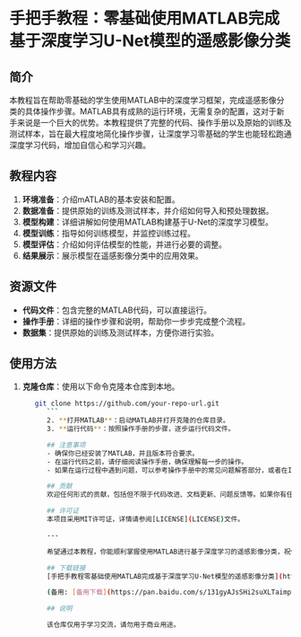 # 手把手教程：零基础使用MATLAB完成基于深度学习U-Net模型的遥感影像分类

## 简介
本教程旨在帮助零基础的学生使用MATLAB中的深度学习框架，完成遥感影像分类的具体操作步骤。MATLAB具有成熟的运行环境，无需复杂的配置，这对于新手来说是一个巨大的优势。本教程提供了完整的代码、操作手册以及原始的训练及测试样本，旨在最大程度地简化操作步骤，让深度学习零基础的学生也能轻松跑通深度学习代码，增加自信心和学习兴趣。

## 教程内容
1. **环境准备**：介绍mATLAB的基本安装和配置。
2. **数据准备**：提供原始的训练及测试样本，并介绍如何导入和预处理数据。
3. **模型构建**：详细讲解如何使用MATLAB构建基于U-Net的深度学习模型。
4. **模型训练**：指导如何训练模型，并监控训练过程。
5. **模型评估**：介绍如何评估模型的性能，并进行必要的调整。
6. **结果展示**：展示模型在遥感影像分类中的应用效果。

## 资源文件
- **代码文件**：包含完整的MATLAB代码，可以直接运行。
- **操作手册**：详细的操作步骤和说明，帮助你一步步完成整个流程。
- **数据集**：提供原始的训练及测试样本，方便你进行实验。

## 使用方法
1. **克隆仓库**：使用以下命令克隆本仓库到本地。
   ```bash
      git clone https://github.com/your-repo-url.git
         ```
         2. **打开MATLAB**：启动MATLAB并打开克隆的仓库目录。
         3. **运行代码**：按照操作手册的步骤，逐步运行代码文件。

         ## 注意事项
         - 确保你已经安装了MATLAB，并且版本符合要求。
         - 在运行代码之前，请仔细阅读操作手册，确保理解每一步的操作。
         - 如果在运行过程中遇到问题，可以参考操作手册中的常见问题解答部分，或者在Issues中提出你的问题。

         ## 贡献
         欢迎任何形式的贡献，包括但不限于代码改进、文档更新、问题反馈等。如果你有任何建议或发现了问题，请在Issues中提出。

         ## 许可证
         本项目采用MIT许可证，详情请参阅[LICENSE](LICENSE)文件。

         ---

         希望通过本教程，你能顺利掌握使用MATLAB进行基于深度学习的遥感影像分类，祝你学习愉快！

         ## 下载链接
         [手把手教程零基础使用MATLAB完成基于深度学习U-Net模型的遥感影像分类](https://pan.quark.cn/s/d3abb0ded7e2) 

         (备用: [备用下载](https://pan.baidu.com/s/131gyAJsSHi2suXLTaimpeg?pwd=1234))

         ## 说明

         该仓库仅用于学习交流，请勿用于商业用途。
